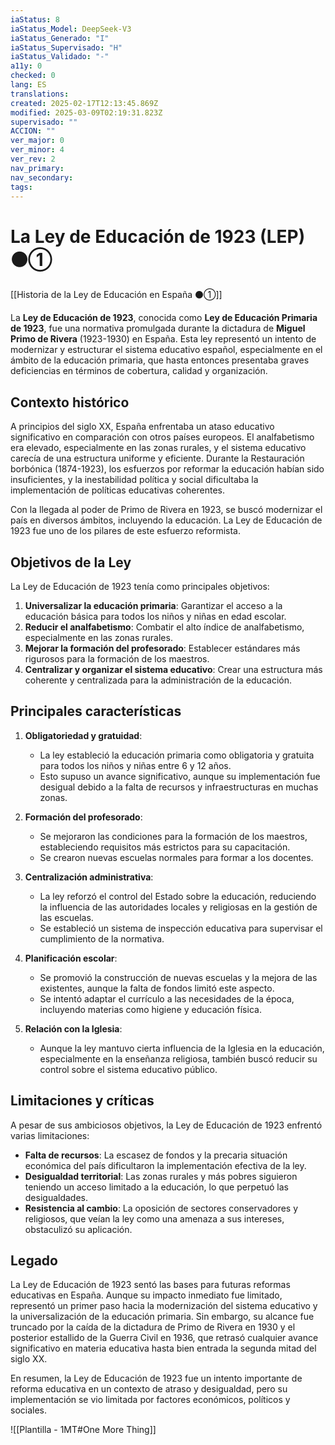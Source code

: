 ```yaml
---
iaStatus: 8
iaStatus_Model: DeepSeek-V3
iaStatus_Generado: "I"
iaStatus_Supervisado: "H"
iaStatus_Validado: "-"
a11y: 0
checked: 0
lang: ES
translations: 
created: 2025-02-17T12:13:45.869Z
modified: 2025-03-09T02:19:31.823Z
supervisado: ""
ACCION: ""
ver_major: 0
ver_minor: 4
ver_rev: 2
nav_primary: 
nav_secondary: 
tags:
---
```

# La Ley de Educación de 1923 (LEP) ⚫①

[[Historia de la Ley de Educación en España ⚫①]]

La **Ley de Educación de 1923**, conocida como **Ley de Educación Primaria de 1923**, fue una normativa promulgada durante la dictadura de **Miguel Primo de Rivera** (1923-1930) en España. Esta ley representó un intento de modernizar y estructurar el sistema educativo español, especialmente en el ámbito de la educación primaria, que hasta entonces presentaba graves deficiencias en términos de cobertura, calidad y organización.

## Contexto histórico

A principios del siglo XX, España enfrentaba un ataso educativo significativo en comparación con otros países europeos. El analfabetismo era elevado, especialmente en las zonas rurales, y el sistema educativo carecía de una estructura uniforme y eficiente. Durante la Restauración borbónica (1874-1923), los esfuerzos por reformar la educación habían sido insuficientes, y la inestabilidad política y social dificultaba la implementación de políticas educativas coherentes.

Con la llegada al poder de Primo de Rivera en 1923, se buscó modernizar el país en diversos ámbitos, incluyendo la educación. La Ley de Educación de 1923 fue uno de los pilares de este esfuerzo reformista.
## Objetivos de la Ley

La Ley de Educación de 1923 tenía como principales objetivos:

1. **Universalizar la educación primaria**: Garantizar el acceso a la educación básica para todos los niños y niñas en edad escolar.
2. **Reducir el analfabetismo**: Combatir el alto índice de analfabetismo, especialmente en las zonas rurales.
3. **Mejorar la formación del profesorado**: Establecer estándares más rigurosos para la formación de los maestros.
4. **Centralizar y organizar el sistema educativo**: Crear una estructura más coherente y centralizada para la administración de la educación.

## Principales características

1. **Obligatoriedad y gratuidad**:
   - La ley estableció la educación primaria como obligatoria y gratuita para todos los niños y niñas entre 6 y 12 años.
   - Esto supuso un avance significativo, aunque su implementación fue desigual debido a la falta de recursos y infraestructuras en muchas zonas.

2. **Formación del profesorado**:
   - Se mejoraron las condiciones para la formación de los maestros, estableciendo requisitos más estrictos para su capacitación.
   - Se crearon nuevas escuelas normales para formar a los docentes.

3. **Centralización administrativa**:
   - La ley reforzó el control del Estado sobre la educación, reduciendo la influencia de las autoridades locales y religiosas en la gestión de las escuelas.
   - Se estableció un sistema de inspección educativa para supervisar el cumplimiento de la normativa.

4. **Planificación escolar**:
   - Se promovió la construcción de nuevas escuelas y la mejora de las existentes, aunque la falta de fondos limitó este aspecto.
   - Se intentó adaptar el currículo a las necesidades de la época, incluyendo materias como higiene y educación física.

5. **Relación con la Iglesia**:
   - Aunque la ley mantuvo cierta influencia de la Iglesia en la educación, especialmente en la enseñanza religiosa, también buscó reducir su control sobre el sistema educativo público.

## Limitaciones y críticas

A pesar de sus ambiciosos objetivos, la Ley de Educación de 1923 enfrentó varias limitaciones:

- **Falta de recursos**: La escasez de fondos y la precaria situación económica del país dificultaron la implementación efectiva de la ley.
- **Desigualdad territorial**: Las zonas rurales y más pobres siguieron teniendo un acceso limitado a la educación, lo que perpetuó las desigualdades.
- **Resistencia al cambio**: La oposición de sectores conservadores y religiosos, que veían la ley como una amenaza a sus intereses, obstaculizó su aplicación.
## Legado

La Ley de Educación de 1923 sentó las bases para futuras reformas educativas en España. Aunque su impacto inmediato fue limitado, representó un primer paso hacia la modernización del sistema educativo y la universalización de la educación primaria. Sin embargo, su alcance fue truncado por la caída de la dictadura de Primo de Rivera en 1930 y el posterior estallido de la Guerra Civil en 1936, que retrasó cualquier avance significativo en materia educativa hasta bien entrada la segunda mitad del siglo XX.

En resumen, la Ley de Educación de 1923 fue un intento importante de reforma educativa en un contexto de atraso y desigualdad, pero su implementación se vio limitada por factores económicos, políticos y sociales.

![[Plantilla - 1MT#One More Thing]]
